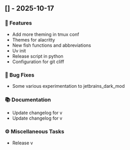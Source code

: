 ## [] - 2025-10-17

### 🚀 Features

- Add more theming in tmux conf
- Themes for alacritty
- New fish functions and abbreviations
- Uv init
- Release script in python
- Configuration for git cliff

### 🐛 Bug Fixes

- Some various experimentation to jetbrains_dark_mod

### 📚 Documentation

- Update changelog for v
- Update changelog for v

### ⚙️ Miscellaneous Tasks

- Release v
